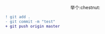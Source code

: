 <center>举个:chestnut:</center>


```diff
! git add . 
- git commit -m "test"
+ git push origin master
```

